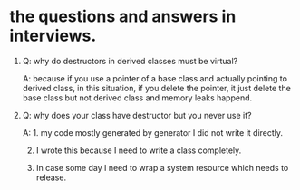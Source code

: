 # the questions and answers in interviews.

1. Q: why do destructors in derived classes must be virtual?

   A: because if you use a pointer of a base class and actually pointing to derived class, in this situation, if you delete the pointer, it just delete the base class but not derived class and memory leaks happend.

2. Q: why does your class have destructor but you never use it?

   A: 1. my code mostly generated by generator I did not write it directly.

      2. I wrote this because I need to write a class completely.

      3. In case some day I need to wrap a system resource which needs to release.

